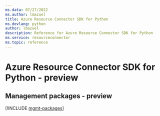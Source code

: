 ```yaml
---
ms.data: 07/27/2022
ms.author: lmazuel
title: Azure Resource Connector SDK for Python
ms.devlang: python
author: lmazuel
description: Reference for Azure Resource Connector SDK for Python
ms.service: resourceconnector
ms.topic: reference
---
```

# Azure Resource Connector SDK for Python - preview

## Management packages - preview
[!INCLUDE [mgmt-packages](resource-connector-mgmt-index.md)]